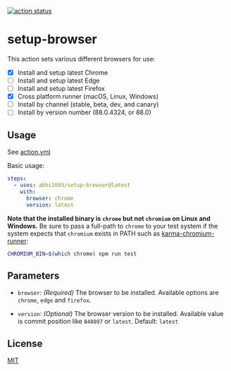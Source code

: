<p>
  <a href="https://github.com/abhi1693/setup-browser/actions"><img alt="action status" src="https://github.com/abhi1693/setup-browser/workflows/ci/badge.svg"></a>
</p>

# setup-browser

This action sets various different browsers for use:

- [x] Install and setup latest Chrome
- [ ] Install and setup latest Edge
- [ ] Install and setup latest Firefox
- [x] Cross platform runner (macOS, Linux, Windows)
- [ ] Install by channel (stable, beta, dev, and canary)
- [ ] Install by version number (88.0.4324, or 88.0)

## Usage

See [action.yml](action.yml)

Basic usage:

```yaml
steps:
  - uses: abhi1693/setup-browser@latest
    with:
      browser: chrome
      version: latest
```

**Note that the installed binary is `chrome` but not `chromium` on Linux and
Windows.** Be sure to pass a full-path to `chrome` to your test system if the
system expects that `chromium` exists in PATH such as [karma-chromium-runner][]:

[karma-chromium-runner]: https://github.com/karma-runner/karma-chrome-launcher

```sh
CHROMIUM_BIN=$(which chrome) npm run test
```

## Parameters

- `browser`:
  *(Required)* The browser to be installed.  Available options are `chrome`, `edge` and `firefox`.
  
- `version`:
  *(Optional)* The browser version to be installed.  Available value is commit position like `848897` or `latest`.
  Default: `latest`

## License

[MIT](LICENSE)
